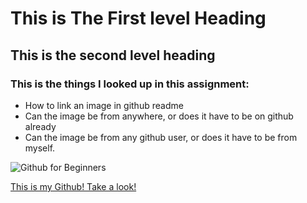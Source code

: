 # This is The First level Heading

## This is the second level heading

### This is the things I looked up in this assignment:
 - How to link an image in github readme
 - Can the image be from anywhere, or does it have to be on github already
 - Can the image be from any github user, or does it have to be from myself.

![Github for Beginners](https://encrypted-tbn0.gstatic.com/images?q=tbn:ANd9GcSQEuj5btizMo4b3HLh-E5JuPdIcddJTPaKZA&s)

[This is my Github! Take a look!](https://github.com/NathanSikkema)
